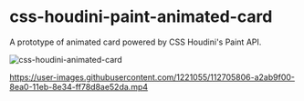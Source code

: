 # css-houdini-paint-animated-card
A prototype of animated card powered by CSS Houdini's Paint API.


![css-houdini-animated-card](https://user-images.githubusercontent.com/1221055/112705897-1057cb00-8ea1-11eb-81c4-76230d58fc2a.gif)

https://user-images.githubusercontent.com/1221055/112705806-a2ab9f00-8ea0-11eb-8e34-ff78d8ae52da.mp4



